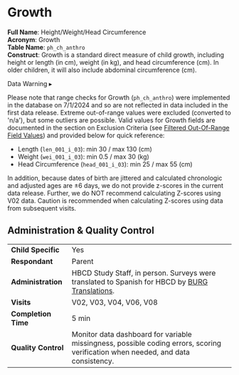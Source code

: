 # Growth

**Full Name**: Height/Weight/Head Circumference              
**Acronym**: Growth                  
**Table Name**: `ph_ch_anthro`       
**Construct**: Growth is a standard direct measure of child growth, including height or length (in cm), weight (in kg), and head circumference (cm). In older children, it will also include abdominal circumference (cm).

<div id="growth-warning" class="warning-banner" onclick="toggleCollapse(this)">
  <span class="emoji"><i class="fas fa-exclamation-triangle"></i></span>
  <span class="text">Data Warning</span>
  <span class="notification-arrow">▸</span>
</div>
<div class="closed-collapsible-content">
<p>Please note that range checks for Growth (<code>ph_ch_anthro</code>) were implemented in the database on 7/1/2024 and so are not reflected in data included in the first data release. Extreme out-of-range values were excluded (converted to 'n/a'), but some outliers are possible. Valid values for Growth fields are documented in the section on Exclusion Criteria (see <a href="../../datacuration/exclusions#filtered-values">Filtered Out-Of-Range Field Values</a>) and provided below for quick reference:</p>
<ul>
  <li>Length (<code>len_001_i_03</code>): min 30 / max 130 (cm) </li>
  <li>Weight (<code>wei_001_i_03</code>): min 0.5 / max 30  (kg)</li>
  <li>Head Circumference (<code>head_001_i_03</code>): min 25 / max 55 (cm)</li>
</ul>
<p>In addition, because dates of birth are jittered and calculated chronologic and adjusted ages are ±6 days, we do not provide z-scores in the current data release. Further, we do NOT recommend calculating Z-scores using V02 data. Caution is recommended when calculating Z-scores using data from subsequent visits.</p>
</div>

## Administration & Quality Control

<table style="width: 100%; border-collapse: collapse; table-layout: fixed; font-size: 16px;">
<tbody>
<tr><td><b>Child Specific</b></td>
<td>Yes</td></tr>
<tr><td><b>Respondant</b></td>
<td>Parent</td></tr>
<tr><td><b>Administration</b></td>
<td style="word-wrap: break-word; white-space: normal;">HBCD Study Staff, in person. Surveys were translated to Spanish for HBCD by <a href="https://burgtranslations.com/our-services/">BURG Translations</a>.</td></tr>
<tr><td><b>Visits</b></td>
<td>V02, V03, V04, V06, V08</td></tr>
<tr><td><b>Completion Time</b></td>
<td>5 min</td></tr>
<tr><td><b>Quality Control</b></td>
<td style="word-wrap: break-word; white-space: normal;">Monitor data dashboard for variable missingness, possible coding errors, scoring verification when needed, and data consistency.</td></tr>
</tbody>
</table>





